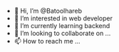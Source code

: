 - 👋 Hi, I’m @Batoolhareb
- 👀 I’m interested in web developer 
- 🌱 I’m currently learning backend 
- 💞️ I’m looking to collaborate on ...
- 📫 How to reach me ...

<!---
Batoolhareb/Batoolhareb is a ✨ special ✨ repository because its `README.md` (this file) appears on your GitHub profile.
You can click the Preview link to take a look at your changes.
--->
